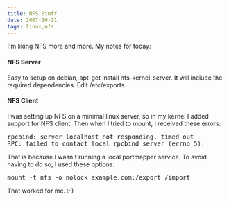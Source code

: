 ```yaml
---
title: NFS Stuff
date: 2007-10-11
tags: linux,nfs
---
```

I'm liking NFS more and more. My notes for today:

#### NFS Server

Easy to setup on debian, apt-get install nfs-kernel-server. It will include the required dependencies. Edit /etc/exports.

#### NFS Client

I was setting up NFS on a minimal linux server, so in my kernel I added support for NFS client. Then when I tried to mount, I received these errors:

<pre>rpcbind: server localhost not responding, timed out
RPC: failed to contact local rpcbind server (errno 5).</pre>

That is because I wasn't running a local portmapper service. To avoid having to do so, I used these options:

<pre>mount -t nfs -o nolock example.com:/export /import</pre>

That worked for me. :-)


